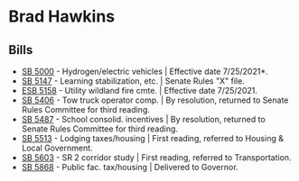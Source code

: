 # Brad Hawkins
## Bills
* [SB 5000](/bill/2021-22/sb/5000/) - Hydrogen/electric vehicles | Effective date 7/25/2021*.
* [SB 5147](/bill/2021-22/sb/5147/) - Learning stabilization, etc. | Senate Rules "X" file.
* [ESB 5158](/bill/2021-22/esb/5158/) - Utility wildland fire cmte. | Effective date 7/25/2021.
* [SB 5406](/bill/2021-22/sb/5406/) - Tow truck operator comp. | By resolution, returned to Senate Rules Committee for third reading.
* [SB 5487](/bill/2021-22/sb/5487/) - School consolid. incentives | By resolution, returned to Senate Rules Committee for third reading.
* [SB 5513](/bill/2021-22/sb/5513/) - Lodging taxes/housing | First reading, referred to Housing & Local Government.
* [SB 5603](/bill/2021-22/sb/5603/) - SR 2 corridor study | First reading, referred to Transportation.
* [SB 5868](/bill/2021-22/sb/5868/) - Public fac. tax/housing | Delivered to Governor.
